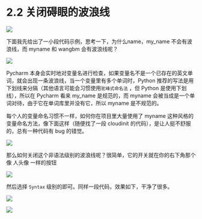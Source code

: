 # 2.2 关闭碍眼的波浪线

![](http://image.iswbm.com/20200804124133.png)

下面我先给出了一小段代码示例，思考一下，为什么name，my_name 不会有波浪线，而 myname 和 wangbm 会有波浪线呢？

![](http://image.python-online.cn/FtFPI89AOKmPLNpNxf-jdkn1BDLW)

Pycharm 本身会实时地对变量名进行检查，如果变量名不是一个已存在的英文单词，就会出现一条波浪线，当一个变量里有多个单词时，Python 推荐的写法是用下划线来分隔（其他语言可能会习惯使用`驼峰式命名法` ，但 Python 是使用下划线），所以在 Pycharm 看来  my_name 是规范的，而 myname 会被当成是一个单词对待，由于它在单词库里并没有它，所以 myname 是不规范的。

每个人的变量命名习惯不一样，如何你在项目里大量使用了 myname 这种风格的变量命名方法，像下面这样（随便找了一段 cloudinit 的代码），是让人挺不舒服的，总有一种代码有 bug 的错觉。

![](http://image.python-online.cn/FiKyU6tjQauWXfaVfKLhwi3NkXBf)

那么如何关闭这个非语法级别的波浪线呢？很简单，它的开关就在你的右下角那个像 人头像 一样的按钮

![](http://image.python-online.cn/FsAM-8HyzSrLWZJ_lg3ofw84_ibf)

然后选择 `Syntax` 级别的即可。同样一段代码，效果如下，干净了很多。

![](http://image.python-online.cn/FgJCtNYkjPfBaTbRxwb3Z6icHqkf)



![](http://image.iswbm.com/20200607174235.png)